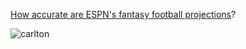 [How accurate are ESPN's fantasy football projections](http://datascopeanalytics.com/what-we-think/2014/12/09/are-espns-fantasy-football-projections-accurate)?

![carlton](http://media.giphy.com/media/mk1amfgVbA7gk/giphy.gif)
